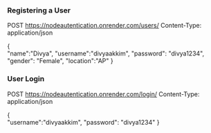 ### Registering a User

POST https://nodeautentication.onrender.com/users/
Content-Type: application/json

{   
    "name":"Divya",
    "username":"divyaakkim",
    "password": "divya1234",  
    "gender": "Female",
    "location":"AP"
}

### User Login


POST https://nodeautentication.onrender.com/login/
Content-Type: application/json

{   
    "username":"divyaakkim",
    "password": "divya1234" 
}
